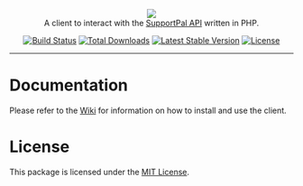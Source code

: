 <p align="center">
    <a href="https://www.supportpal.com" target="_blank"><img src="https://www.supportpal.com/assets/img/logo_blue_small.png" /></a>
    <br>
    A client to interact with the <a href="https://api.supportpal.com/">SupportPal API</a> written in PHP.
</p>

<p align="center">
<a href="https://github.com/supportpal/api-client-php/actions"><img src="https://img.shields.io/github/workflow/status/supportpal/api-client-php/ci" alt="Build Status"></a>
<a href="https://packagist.org/packages/supportpal/api-client-php"><img src="https://img.shields.io/packagist/dt/supportpal/api-client-php" alt="Total Downloads"></a>
<a href="https://packagist.org/packages/supportpal/api-client-php"><img src="https://img.shields.io/packagist/v/supportpal/api-client-php" alt="Latest Stable Version"></a>
<a href="https://packagist.org/packages/supportpal/api-client-php"><img src="https://img.shields.io/packagist/l/supportpal/api-client-php" alt="License"></a>
</p>

----

# Documentation

Please refer to the <a href="https://github.com/supportpal/api-client-php/wiki">Wiki</a> for information on how to install and use the client.

# License

This package is licensed under the <a href="https://github.com/supportpal/api-client-php/blob/master/LICENSE">MIT License</a>.
